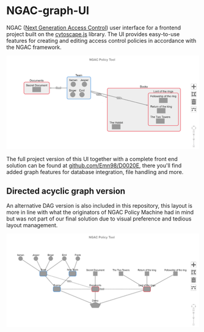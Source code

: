 # NGAC-graph-UI
NGAC ([Next Generation Access Control](https://www.nist.gov/patents/next-generation-access-control-system-and-process-controlling-database-access)) user interface for a frontend 
project built on the [cytoscape.js](https://js.cytoscape.org/) library. The UI provides easy-to-use features for creating and editing access control policies in accordance with 
the NGAC framework.

![demo](Images+DAG-backup/demo.png "Graph UI demo")

The full project version of this UI together with a complete front end solution can be found at [github.com/Emn98/D0020E](https://github.com/Emn98/D0020E), there you'll
find added graph features for database integration, file handling and more.

## Directed acyclic graph version
An alternative DAG version is also included in this repository, this layout is more in line with what the originators of NGAC Policy Machine had in mind but was not part of our final solution due to visual preference and tedious layout management. 

![DAG](Images+DAG-backup/DAG-demo.png "DAG demo")
